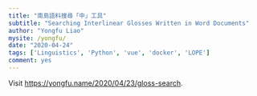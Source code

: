 ```yaml
---
title: "南島語料搜尋「中」工具"
subtitle: "Searching Interlinear Glosses Written in Word Documents"
author: "Yongfu Liao"
mysite: /yongfu/
date: "2020-04-24"
tags: ['Linguistics', 'Python', 'vue', 'docker', 'LOPE']
comment: yes
---
```



Visit <https://yongfu.name/2020/04/23/gloss-search>.